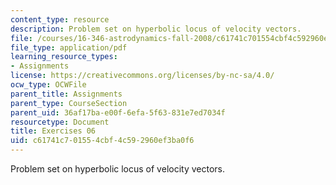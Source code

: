 ```yaml
---
content_type: resource
description: Problem set on hyperbolic locus of velocity vectors.
file: /courses/16-346-astrodynamics-fall-2008/c61741c701554cbf4c592960ef3ba0f6_ex_06.pdf
file_type: application/pdf
learning_resource_types:
- Assignments
license: https://creativecommons.org/licenses/by-nc-sa/4.0/
ocw_type: OCWFile
parent_title: Assignments
parent_type: CourseSection
parent_uid: 36af17ba-e00f-6efa-5f63-831e7ed7034f
resourcetype: Document
title: Exercises 06
uid: c61741c7-0155-4cbf-4c59-2960ef3ba0f6
---
```

Problem set on hyperbolic locus of velocity vectors.